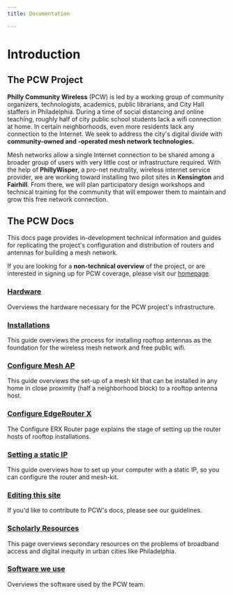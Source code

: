 ```yaml
---
title: Documentation

---
```


# Introduction

## The PCW Project

**Philly Community Wireless** (PCW) is led by a working group of community organizers, technologists, academics, public librarians, and City Hall staffers in Philadelphia. During a time of social distancing and online teaching, roughly half of city public school students lack a wifi connection at home. In certain neighborhoods, even more residents lack any connection to the Internet. We seek to address the city's digital divide with **community-owned and -operated mesh network technologies.**

Mesh networks allow a single Internet connection to be shared among a broader group of users with very little cost or infrastructure required. With the help of **PhillyWisper**, a pro-net neutrality, wireless internet service provider, we are working toward installing two pilot sites in **Kensington** and **Fairhill**. From there, we will plan participatory design workshops and technical training for the community that will empower them to maintain and grow this free network connection.

## The PCW Docs

This docs page provides in-development technical information and guides for replicating the project's configuration and distribution of routers and antennas for building a mesh network.

If you are looking for a **non-technical overview** of the project, or are interested in signing up for PCW coverage, please visit our [homepage](https://phillycommunitywireless.org).

### [Hardware](./installations/hardware/)

Overviews the hardware necessary for the PCW project's infrastructure.

### [Installations](./installations/installations/)

This guide overviews the process for installing rooftop antennas as the foundation for the wireless mesh network and free public wifi.

### [Configure Mesh AP](./device-configs/configure-ap-mesh/)

This guide overviews the set-up of a mesh kit that can be installed in any home in close proximity (half a neighborhood block) to a rooftop antenna host.

### [Configure EdgeRouter X](./device-configs/configure-erx/)

The Configure ERX Router page explains the stage of setting up the router hosts of rooftop installations.

### [Setting a static IP](./device-configs/static-ip/)

This guide overviews how to set up your computer with a static IP, so you can configure the router and mesh-kit.

### [Editing this site](./organization/edit-docs)

If you'd like to contribute to PCW's docs, please see our guidelines.

### [Scholarly Resources](./organization/resources/)

This page overviews secondary resources on the problems of broadband access and digital inequity in urban cities like Philadelphia.

### [Software we use](./organization/software)

Overviews the software used by the PCW team.
